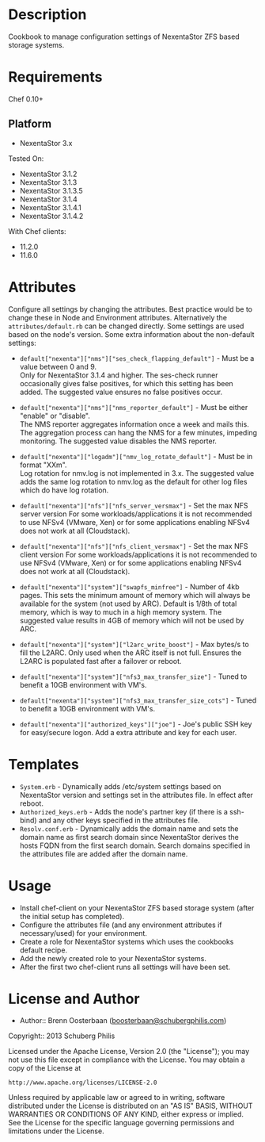 Description
===========

Cookbook to manage configuration settings of NexentaStor ZFS based storage systems.

Requirements
============

Chef 0.10+

Platform
--------

* NexentaStor 3.x

Tested On:

* NexentaStor 3.1.2
* NexentaStor 3.1.3
* NexentaStor 3.1.3.5
* NexentaStor 3.1.4
* NexentaStor 3.1.4.1
* NexentaStor 3.1.4.2

With Chef clients:
* 11.2.0
* 11.6.0

Attributes
==========

Configure all settings by changing the attributes. Best practice would be to change these in Node and Environment
attributes. Alternatively the `attributes/default.rb` can be changed directly. Some settings are used based on the node's version.
Some extra information about the non-default settings:

* `default["nexenta"]["nms"]["ses_check_flapping_default"]`     - Must be a value between 0 and 9.  
  Only for NexentaStor 3.1.4 and higher. The ses-check runner occasionally gives false positives, for which
  this setting has been added. The suggested value ensures no false positives occur.
* `default["nexenta"]["nms"]["nms_reporter_default"]`           - Must be either "enable" or "disable".  
  The NMS reporter aggregates information once a week and mails this. The aggregation process can hang the NMS 
  for a few minutes, impeding monitoring. The suggested value disables the NMS reporter.

* `default["nexenta"]["logadm"]["nmv_log_rotate_default"]`      - Must be in format "XXm".  
  Log rotation for nmv.log is not implemented in 3.x. The suggested value adds the same log rotation to nmv.log
  as the default for other log files which do have log rotation.

* `default["nexenta"]["nfs"]["nfs_server_versmax"]`             - Set the max NFS server version
  For some workloads/applications it is not recommended to use NFSv4 (VMware, Xen) or for some
  applications enabling NFSv4 does not work at all (Cloudstack).
* `default["nexenta"]["nfs"]["nfs_client_versmax"]`             - Set the max NFS client version
  For some workloads/applications it is not recommended to use NFSv4 (VMware, Xen) or for some
  applications enabling NFSv4 does not work at all (Cloudstack).

* `default["nexenta"]["system"]["swapfs_minfree"]`              - Number of 4kb pages.
  This sets the minimum amount of memory which will always be available for the system (not used by ARC).
  Default is 1/8th of total memory, which is way to much in a high memory system. The suggested value
  results in 4GB of memory which will not be used by ARC.
* `default["nexenta"]["system"]["l2arc_write_boost"]`           - Max bytes/s to fill the L2ARC.
  Only used when the ARC itself is not full. Ensures the L2ARC is populated fast after a failover or reboot.
* `default["nexenta"]["system"]["nfs3_max_transfer_size"]`      - Tuned to benefit a 10GB environment with VM's.
* `default["nexenta"]["system"]["nfs3_max_transfer_size_cots"]` - Tuned to benefit a 10GB environment with VM's.

* `default["nexenta"]["authorized_keys"]["joe"]`                - Joe's public SSH key for easy/secure logon.
  Add a extra attribute and key for each user.

Templates
=========

* `System.erb`          - Dynamically adds /etc/system settings based on NexentaStor version and settings
                          set in the attributes file. In effect after reboot.  
* `Authorized_keys.erb` - Adds the node's partner key (if there is a ssh-bind) and any other keys specified
                          in the attributes file.
* `Resolv.conf.erb`     - Dynamically adds the domain name and sets the domain name as first search domain
                          since NexentaStor derives the hosts FQDN from the first search domain.
                          Search domains specified in the attributes file are added after the domain name.

Usage
=====

* Install chef-client on your NexentaStor ZFS based storage system (after the initial setup has completed).  
* Configure the attributes file (and any environment attributes if necessary/used) for your environment.
* Create a role for NexentaStor systems which uses the cookbooks default recipe.  
* Add the newly created role to your NexentaStor systems.  
* After the first two chef-client runs all settings will have been set.

License and Author
==================

- Author:: Brenn Oosterbaan (<boosterbaan@schubergphilis.com>)

Copyright:: 2013 Schuberg Philis
 
Licensed under the Apache License, Version 2.0 (the "License");
you may not use this file except in compliance with the License.
You may obtain a copy of the License at
 
    http://www.apache.org/licenses/LICENSE-2.0
 
Unless required by applicable law or agreed to in writing, software
distributed under the License is distributed on an "AS IS" BASIS,
WITHOUT WARRANTIES OR CONDITIONS OF ANY KIND, either express or implied.
See the License for the specific language governing permissions and
limitations under the License.
